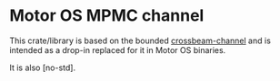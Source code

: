 # Motor OS MPMC channel

This crate/library is based on the bounded
[crossbeam-channel](https://github.com/crossbeam-rs/crossbeam/tree/master/crossbeam-channel)
and is intended as a drop-in replaced for it in Motor OS binaries.

It is also \[no-std\].
